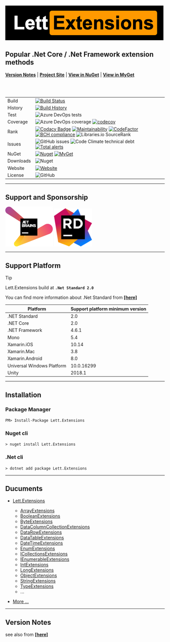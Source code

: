 ![](images/logo.png)

## Popular .Net Core / .Net Framework extension methods

[**Version Notes**](https://viacooky.github.io/Lett.Extensions/version_notes.html) | [**Project Site**](https://viacooky.github.io/Lett.Extensions/) | [**View in NuGet**](https://www.nuget.org/packages/Lett.Extensions/) | [**View in MyGet**](https://www.myget.org/feed/lett/package/nuget/Lett.Extensions)

<br/>
<br/>

|           |                                                                                                                                                                                                                                                                                                                                                                                                                                                                                                                                                                                                                                                                                                                                                                                                                                                              |
| --------- | ------------------------------------------------------------------------------------------------------------------------------------------------------------------------------------------------------------------------------------------------------------------------------------------------------------------------------------------------------------------------------------------------------------------------------------------------------------------------------------------------------------------------------------------------------------------------------------------------------------------------------------------------------------------------------------------------------------------------------------------------------------------------------------------------------------------------------------------------------------ |
| Build     | [![Build Status](https://dev.azure.com/viacooky/Lett.Extensions/_apis/build/status/viacooky.Lett.Extensions?branchName=master)](https://dev.azure.com/viacooky/Lett.Extensions/_build/latest?definitionId=8&branchName=master)                                                                                                                                                                                                                                                                                                                                                                                                                                                                                                                                                                                                                               |
| History   | [![Build History](https://buildstats.info/azurepipelines/chart/viacooky/Lett.Extensions/8?branch=master)](https://dev.azure.com/viacooky/Lett.Extensions)                                                                                                                                                                                                                                                                                                                                                                                                                                                                                                                                                                                                                                                                                                    |
| Test      | ![Azure DevOps tests ](https://img.shields.io/azure-devops/tests/viacooky/Lett.Extensions/8/master.svg?compact_message)                                                                                                                                                                                                                                                                                                                                                                                                                                                                                                                                                                                                                                                                                                                                      |
| Coverage  | ![Azure DevOps coverage](https://img.shields.io/azure-devops/coverage/viacooky/Lett.Extensions/8/master.svg?color=9cf) [![codecov](https://codecov.io/gh/viacooky/Lett.Extensions/branch/master/graph/badge.svg)](https://codecov.io/gh/viacooky/Lett.Extensions)                                                                                                                                                                                                                                                                                                                                                                                                                                                                                                                                                                                            |
| Rank      | [![Codacy Badge](https://api.codacy.com/project/badge/Grade/ef28989ffe5848a5877b1e1ef8c6162e)](https://www.codacy.com/app/viacooky/Lett.Extensions?utm_source=github.com&utm_medium=referral&utm_content=viacooky/Lett.Extensions&utm_campaign=Badge_Grade)  [![Maintainability](https://api.codeclimate.com/v1/badges/0b962164039e8807500e/maintainability)](https://codeclimate.com/github/viacooky/Lett.Extensions/maintainability) [![CodeFactor](https://www.codefactor.io/repository/github/viacooky/lett.extensions/badge/master)](https://www.codefactor.io/repository/github/viacooky/lett.extensions/overview/master) [![BCH compliance](https://bettercodehub.com/edge/badge/viacooky/Lett.Extensions?branch=master)](https://bettercodehub.com/) ![Libraries.io SourceRank](https://img.shields.io/librariesio/sourcerank/nuget/Lett.Extensions) |
| Issues    | ![GitHub issues](https://img.shields.io/github/issues/viacooky/Lett.Extensions) ![Code Climate technical debt](https://img.shields.io/codeclimate/tech-debt/viacooky/Lett.Extensions)  [![Total alerts](https://img.shields.io/lgtm/alerts/g/viacooky/Lett.Extensions.svg?logo=lgtm&logoWidth=18)](https://lgtm.com/projects/g/viacooky/Lett.Extensions/alerts/)                                                                                                                                                                                                                                                                                                                                                                                                                                                                                             |
| NuGet     | [![Nuget](https://img.shields.io/nuget/v/Lett.Extensions.svg)](https://www.nuget.org/packages/Lett.Extensions/) [![MyGet](https://img.shields.io/myget/lett/v/Lett.Extensions.svg?label=MyGet)](https://www.myget.org/feed/lett/package/nuget/Lett.Extensions)                                                                                                                                                                                                                                                                                                                                                                                                                                                                                                                                                                                               |
| Downloads | ![Nuget](https://img.shields.io/nuget/dt/Lett.Extensions.svg)                                                                                                                                                                                                                                                                                                                                                                                                                                                                                                                                                                                                                                                                                                                                                                                                |
| Website   | [![Website](https://img.shields.io/website/https/viacooky.github.io/Lett.Extensions)](https://viacooky.github.io/Lett.Extensions)                                                                                                                                                                                                                                                                                                                                                                                                                                                                                                                                                                                                                                                                                                                            |
| License   | ![GitHub](https://img.shields.io/github/license/viacooky/Lett.Extensions.svg)                                                                                                                                                                                                                                                                                                                                                                                                                                                                                                                                                                                                                                                                                                                                                                                |

---

## Support and Sponsorship

<a herf="https://www.jetbrains.com/?from=Lett.Extensions" target="_blank"><img src="images/jetbrains-variant-2.png" width="150" alt="JetBrains"></a>
<a herf="https://www.jetbrains.com/rider/?from=Lett.Extensions" target="_blank"><img src="images/ride.png" width="120" alt="JetBrains"></a>

---

## Support Platform

> [!TIP]
> Lett.Extensions build at **`.Net Standard 2.0`**
>
> You can find more information about .Net Standard from [**[here]**](https://docs.microsoft.com/en-us/dotnet/standard/net-standard#net-implementation-support)

| Platform                   | Support platform minimum version |
| -------------------------- | -------------------------------- |
| .NET Standard              | 2.0                              |
| .NET Core                  | 2.0                              |
| .NET Framework             | 4.6.1                            |
| Mono                       | 5.4                              |
| Xamarin.iOS                | 10.14                            |
| Xamarin.Mac                | 3.8                              |
| Xamarin.Android            | 8.0                              |
| Universal Windows Platform | 10.0.16299                       |
| Unity                      | 2018.1                           |

---

## Installation

### Package Manager

    PM> Install-Package Lett.Extensions

### Nuget cli

    > nuget install Lett.Extensions

### .Net cli

    > dotnet add package Lett.Extensions

---

## Ducuments

- [Lett.Extensions](https://viacooky.github.io/Lett.Extensions/api/Lett.Extensions.html)

  - [ArrayExtensions](https://viacooky.github.io/Lett.Extensions/api/Lett.Extensions.ArrayExtensions.html)
  - [BooleanExtensions](https://viacooky.github.io/Lett.Extensions/api/Lett.Extensions.BooleanExtensions.html)
  - [ByteExtensions](https://viacooky.github.io/Lett.Extensions/api/Lett.Extensions.ByteExtensions.html)
  - [DataColumnCollectionExtensions](https://viacooky.github.io/Lett.Extensions/api/Lett.Extensions.DataColumnCollectionExtensions.html)
  - [DataRowExtensions](https://viacooky.github.io/Lett.Extensions/api/Lett.Extensions.DataRowExtensions.html)
  - [DataTableExtensions](https://viacooky.github.io/Lett.Extensions/api/Lett.Extensions.DataTableExtensions.html)
  - [DateTimeExtensions](https://viacooky.github.io/Lett.Extensions/api/Lett.Extensions.DateTimeExtensions.html)
  - [EnumExtensions](https://viacooky.github.io/Lett.Extensions/api/Lett.Extensions.EnumExtensions.html)
  - [ICollectionsExtensions](https://viacooky.github.io/Lett.Extensions/api/Lett.Extensions.ICollectionsExtensions.html)
  - [IEnumerableExtensions](https://viacooky.github.io/Lett.Extensions/api/Lett.Extensions.IEnumerableExtensions.html)
  - [IntExtensions](https://viacooky.github.io/Lett.Extensions/api/Lett.Extensions.IntExtensions.html)
  - [LongExtensions](https://viacooky.github.io/Lett.Extensions/api/Lett.Extensions.LongExtensions.html)
  - [ObjectExtensions](https://viacooky.github.io/Lett.Extensions/api/Lett.Extensions.ObjectExtensions.html)
  - [StringExtensions](https://viacooky.github.io/Lett.Extensions/api/Lett.Extensions.StringExtensions.html)
  - [TypeExtensions](https://viacooky.github.io/Lett.Extensions/api/Lett.Extensions.TypeExtensions.html)
  - ...

- [More ...](https://viacooky.github.io/Lett.Extensions/api/Lett.Extensions.html)

---

## Version Notes

see also from [**[here]**](https://viacooky.github.io/Lett.Extensions/version_notes.html)
